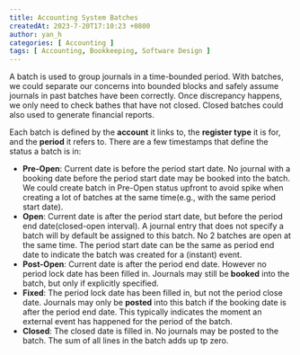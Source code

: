 ```yaml
---
title: Accounting System Batches
createdAt: 2023-7-20T17:10:23 +0800
author: yan_h
categories: [ Accounting ]
tags: [ Accounting, Bookkeeping, Software Design ]
---
```


A batch is used to group journals in a time-bounded period.
With batches, we could separate our concerns into bounded blocks and safely assume journals in past batches have been
correctly.
Once discrepancy happens, we only need to check bathes that have not closed.
Closed batches could also used to generate financial reports.

Each batch is defined by the **account** it links to, the **register type** it is for, and the **period** it refers to.
There are a few timestamps that define the status a batch is in:

* **Pre-Open**: Current date is before the period start date. No journal with a booking date before the period start
  date may be booked into the batch. We could create batch in Pre-Open status upfront to avoid spike when creating a lot
  of batches at the same time(e.g., with the same period start date).
* **Open**: Current date is after the period start date, but before the period end date(closed-open interval). A
  journal entry that does not specify a batch will by default be assigned to this batch. No 2 batches are open at the
  same time. The period start date can be the same as period end date to indicate the batch was created for a (instant)
  event.
* **Post-Open**: Current date is after the period end date. However no period lock date has been filled in. Journals may
  still be **booked** into the batch, but only if explicitly specified.
* **Fixed**: The period lock date has been filled in, but not the period close date. Journals may only be **posted**
  into this batch if the booking date is after the period end date. This typically indicates the moment an external
  event has happened for the period of the batch.
* **Closed**: The closed date is filled in. No journals may be posted to the batch. The sum of all lines in the batch
  adds up tp zero.
